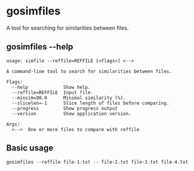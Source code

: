 # gosimfiles
A tool for searching for similarities between files.

## gosimfiles --help
```
usage: simfile --reffile=REFFILE [<flags>] <-->

A command-line tool to search for similarities between files.

Flags:
  --help             Show help.
  --reffile=REFFILE  Input file.
  --minsim=90.0      Minimal similarity (%).
  --slicelen=-1      Slice length of files before comparing.
  --progress         Show progress output
  --version          Show application version.

Args:
  <-->  One or more files to compare with reffile
```

## Basic usage
```
gosimfiles --reffile file-1.txt -- file-2.txt file-3.txt file-4.txt
```

